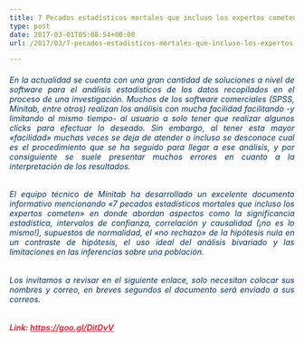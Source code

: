 ```yaml
---
title: 7 Pecados estadísticos mortales que incluso los expertos cometen
type: post
date: 2017-03-01T05:08:54+00:00
url: /2017/03/7-pecados-estadisticos-mortales-que-incluso-los-expertos-cometen

---
```

<h6 style="text-align: justify;">
  <span style="color: #003366;">En la actualidad se cuenta con una gran cantidad de soluciones a nivel de software para el análisis estadísticos de los datos recopilados en el proceso de una investigación. Muchos de los software comerciales (SPSS, Minitab, entre otros) realizan los análisis con mucha facilidad facilitando -y limitando al mismo tiempo- al usuario a solo tener que realizar algunos clicks para efectuar lo deseado. Sin embargo, al tener esta mayor «facilidad» muchas veces se deja de atender o incluso se desconoce cual es el procedimiento que se ha seguido para llegar a ese análisis, y por consiguiente se suele presentar muchos errores en cuanto a la interpretación de los resultados.</span></span>
</h6>

<div class="text_exposed_show">
  <h6 style="text-align: justify;">
    <span style="color: #003366;">El equipo técnico de Minitab ha desarrollado un excelente documento informativo mencionando «7 pecados estadísticos mortales que incluso los expertos cometen» en donde abordan aspectos como la significancia estadística, intervalos de confianza, correlación y causalidad (¡no es lo mismo!), supuestos de normalidad, el «no rechazo» de la hipótesis nula en un contraste de hipótesis, el uso ideal del análisis bivariado y las limitaciones en las inferencias sobre una población.</span>
  </h6>
  
  <h6 style="text-align: justify;">
    <span style="color: #003366;">Los invitamos a revisar en el siguiente enlace, solo necesitan colocar sus nombres y correo, en breves segundos el documento será enviado a sus correos.</span>
  </h6>
  
  <h6>
    <span style="color: #e62c3b;"><strong>Link: <a style="color: #e62c3b;" href="https://goo.gl/DitDvV" target="_blank">https://goo.gl/DitDvV</a></strong></span>
  </h6>
</div>